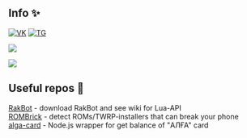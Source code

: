 ## Info ✨

[![VK](https://img.shields.io/badge/-VK-4680C2?style=flat-square&logo=vK&logoColor=white)](https://vk.com/kizzn)
[![TG](https://img.shields.io/badge/-Telegram-26A5E4?style=flat-square&logo=telegram&logoColor=white)](https://t.me/kizzn)

![](https://github-readme-stats.vercel.app/api?username=k1zn&theme=dark&show_icons=true&hide_border=true&count_private=true)

![](https://komarev.com/ghpvc/?username=k1zn&color=blueviolet)


## Useful repos 🤔

[RakBot](https://github.com/k1zn/RakBot) - download RakBot and see wiki for Lua-API<br>
[ROMBrick](https://github.com/k1zn/ROMBrick) - detect ROMs/TWRP-installers that can break your phone<br>
[alga-card](https://github.com/k1zn/alga-card) - Node.js wrapper for get balance of "АЛҒА" card
